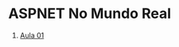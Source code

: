 # ASPNET No Mundo Real

1) [Aula 01](https://github.com/eximiaco/aspnet-no-mundo-real/blob/main/01%20-%20Introdu%C3%A7%C3%A3o%20AspCore%20e%20Web%20APIs.md)
